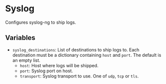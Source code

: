 # Syslog

Configures syslog-ng to ship logs.

## Variables

- `syslog_destinations`: List of destinations to ship logs to. Each destination must be a dictionary containing `host` and `port`. The default is an empty list.
  - `host`: Host where logs will be shipped.
  - `port`: Syslog port on host.
  - `transport`: Syslog transport to use. One of `udp`, `tcp` or `tls`.

